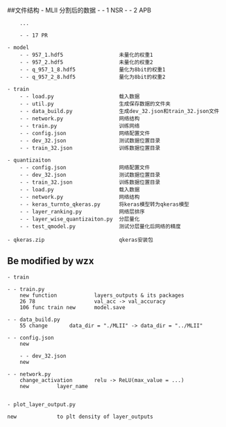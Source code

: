 ##文件结构
    - MLII                              分割后的数据
        - - 1 NSR
        - - 2 APB
        
        ...
        
        - - 17 PR
        
    - model
        - - 957_1.hdf5                  未量化的权重1
        - - 957_2.hdf5                  未量化的权重2
        - - q_957_1_8.hdf5              量化为8bit的权重1
        - - q_957_2_8.hdf5              量化为8bit的权重2
        
    - train
        - - load.py                     载入数据
        - - util.py                     生成保存数据的文件夹
        - - data_build.py               生成dev_32.json和train_32.json文件
        - - network.py                  网络结构
        - - train.py                    训练网络
        - - config.json                 网络配置文件
        - - dev_32.json                 测试数据位置目录
        - - train_32.json               训练数据位置目录
        
    - quantizaiton
        - - config.json                 网络配置文件
        - - dev_32.json                 测试数据位置目录
        - - train_32.json               训练数据位置目录
        - - load.py                     载入数据
        - - network.py                  网络结构
        - - keras_turnto_qkeras.py      将keras模型转为qkeras模型
        - - layer_ranking.py            网络层排序
        - - layer_wise_quantizaiton.py  分层量化
        - - test_qmodel.py              测试分层量化后网络的精度
        
    - qkeras.zip                        qkeras安装包

## Be modified by wzx

    - train

	- - train.py
		new function	        layers_outputs & its packages
		26 78	                val_acc -> val_accuracy
		106 func train new      model.save 

	- - data_build.py
		55 change		data_dir = "./MLII" -> data_dir = "../MLII"

	- - config.json
		new

        - - dev_32.json
		new

	- - network.py
		change_activation       relu -> ReLU(max_value = ...)
		new			layer_name	

    
    - plot_layer_output.py

	new				to plt density of layer_outputs


	











